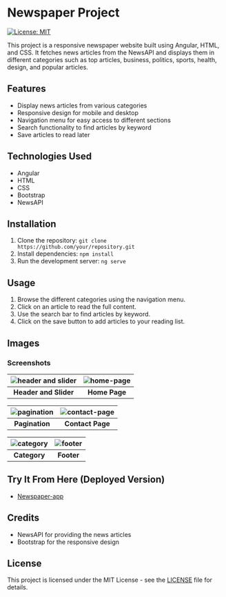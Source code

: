 # Newspaper Project
[![License: MIT](https://img.shields.io/badge/License-MIT-yellow.svg)](https://opensource.org/licenses/MIT)

This project is a responsive newspaper website built using Angular, HTML, and CSS. It fetches news articles from the NewsAPI and displays them in different categories such as top articles, business, politics, sports, health, design, and popular articles.

## Features

- Display news articles from various categories
- Responsive design for mobile and desktop
- Navigation menu for easy access to different sections
- Search functionality to find articles by keyword
- Save articles to read later

## Technologies Used

- Angular
- HTML
- CSS
- Bootstrap
- NewsAPI

## Installation

1. Clone the repository: `git clone https://github.com/your/repository.git`
2. Install dependencies: `npm install`
3. Run the development server: `ng serve`

## Usage

1. Browse the different categories using the navigation menu.
2. Click on an article to read the full content.
3. Use the search bar to find articles by keyword.
4. Click on the save button to add articles to your reading list.
## Images

### Screenshots

![header and slider](https://github.com/Abdoibrahim-98/newspaper-angular/assets/109592393/6313151c-52e7-4e12-9274-0eca9a7dcf4a) | ![home-page](https://github.com/Abdoibrahim-98/newspaper-angular/assets/109592393/ce2af567-5470-4f91-890c-15c544c99a79)
:-------------------------:|:-------------------------:
**Header and Slider**        | **Home Page**


![pagination](https://github.com/Abdoibrahim-98/newspaper-angular/assets/109592393/6bdb690b-71c6-429c-82df-328840cd5c22) | ![contact-page](https://github.com/Abdoibrahim-98/newspaper-angular/assets/109592393/c35bcdd8-825f-4c55-8258-129bb44ca299)
:-------------------------:|:-------------------------:
**Pagination**        | **Contact Page**




![category](https://github.com/Abdoibrahim-98/newspaper-angular/assets/109592393/927186c0-4827-4c71-834e-a5248752442f) | ![footer](https://github.com/Abdoibrahim-98/newspaper-angular/assets/109592393/dacf8a7a-8d4d-499a-87ce-4125229dedfb)
:-------------------------:|:-------------------------:
**Category**        | **Footer**

## Try It From Here (Deployed Version)

- [Newspaper-app](https://newspaper-angular-two.vercel.app)

## Credits

- NewsAPI for providing the news articles
- Bootstrap for the responsive design

## License

This project is licensed under the MIT License - see the [LICENSE](LICENSE) file for details.
